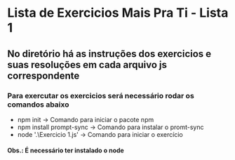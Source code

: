 # Lista de Exercicios Mais Pra Ti - Lista 1

## No diretório há as instruções dos exercicios e suas resoluções em cada arquivo js correspondente

### Para exercutar os exercicios será necessário rodar os comandos abaixo

* npm init -> Comando para iniciar o pacote npm
* npm install prompt-sync -> Comando para instalar o promt-sync
* node '.\Exercicio 1.js' -> Comando para iniciar o exercício

#### Obs.: É necessário ter instalado o node